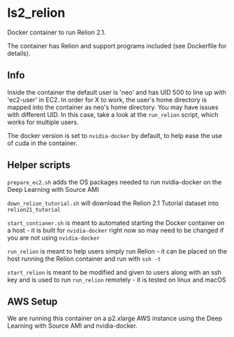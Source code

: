 # ls2_relion

Docker container to run Relion 2.1.

The container has Relion and support programs included (see Dockerfile for details).

## Info

Inside the container the default user is 'neo' and has UID 500 to line up with 'ec2-user' in EC2. In order for X to work, the user's home directory is mapped into the container as neo's home directory. You may have issues with different UID. In this case, take a look at the `run_relion` script, which works for multiple users.

The docker version is set to `nvidia-docker` by default, to help ease the use of cuda in the container.

## Helper scripts

`prepare_ec2.sh` adds the OS packages needed to run nvidia-docker on the Deep Learning with Source AMI

`down_relion_tutorial.sh` will download the Relion 2.1 Tutorial dataset into `relion21_tutorial`

`start_contianer.sh` is meant to automated starting the Docker container on a host - it is built for `nvidia-docker` right now so may need to be changed if you are not using `nvidia-docker`

`run_relion` is meant to help users simply run Relion - it can be placed on the host running the Relion container and run with `ssh -t`

`start_relion` is meant to be modified and given to users along with an ssh key and is used to run `run_relion` remotely - it is tested on linux and macOS

## AWS Setup
We are running this container on a p2.xlarge AWS instance using the Deep Learning with Source AMI and nvidia-docker.
